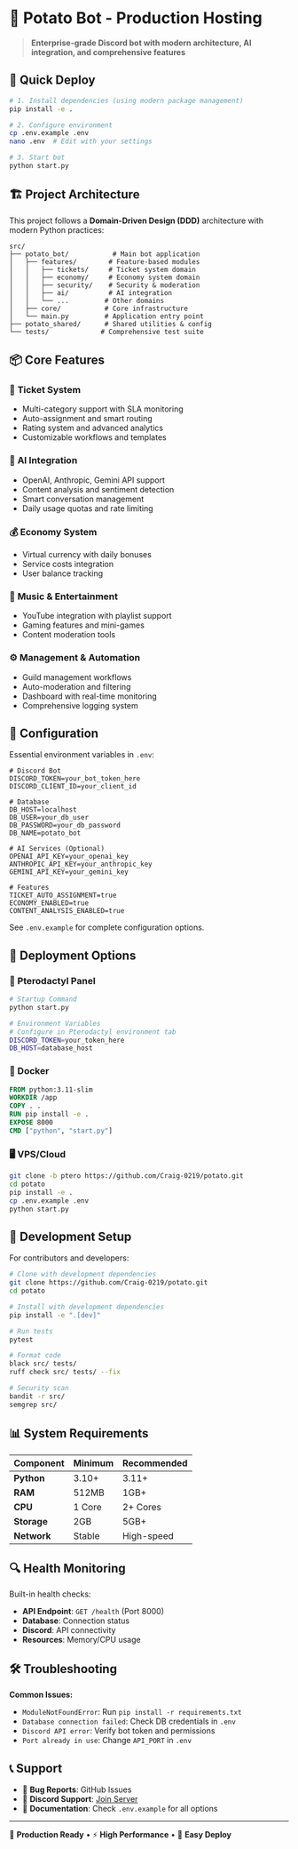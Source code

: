 # 🥔 Potato Bot - Production Hosting

> **Enterprise-grade Discord bot with modern architecture, AI integration, and comprehensive features**

## 🚀 Quick Deploy

```bash
# 1. Install dependencies (using modern package management)
pip install -e .

# 2. Configure environment
cp .env.example .env
nano .env  # Edit with your settings

# 3. Start bot
python start.py
```

## 🏗️ Project Architecture

This project follows a **Domain-Driven Design (DDD)** architecture with modern Python practices:

```
src/
├── potato_bot/           # Main bot application
│   ├── features/        # Feature-based modules
│   │   ├── tickets/     # Ticket system domain
│   │   ├── economy/     # Economy system domain
│   │   ├── security/    # Security & moderation
│   │   ├── ai/          # AI integration
│   │   └── ...         # Other domains
│   ├── core/           # Core infrastructure
│   └── main.py         # Application entry point
├── potato_shared/      # Shared utilities & config
└── tests/             # Comprehensive test suite
```

## 📦 Core Features

### 🎫 **Ticket System**
- Multi-category support with SLA monitoring
- Auto-assignment and smart routing  
- Rating system and advanced analytics
- Customizable workflows and templates

### 🤖 **AI Integration** 
- OpenAI, Anthropic, Gemini API support
- Content analysis and sentiment detection
- Smart conversation management
- Daily usage quotas and rate limiting

### 💰 **Economy System**
- Virtual currency with daily bonuses
- Service costs integration
- User balance tracking

### 🎵 **Music & Entertainment**
- YouTube integration with playlist support
- Gaming features and mini-games
- Content moderation tools

### ⚙️ **Management & Automation**
- Guild management workflows
- Auto-moderation and filtering
- Dashboard with real-time monitoring
- Comprehensive logging system

## 🔧 Configuration

Essential environment variables in `.env`:

```env
# Discord Bot
DISCORD_TOKEN=your_bot_token_here
DISCORD_CLIENT_ID=your_client_id

# Database  
DB_HOST=localhost
DB_USER=your_db_user  
DB_PASSWORD=your_db_password
DB_NAME=potato_bot

# AI Services (Optional)
OPENAI_API_KEY=your_openai_key
ANTHROPIC_API_KEY=your_anthropic_key
GEMINI_API_KEY=your_gemini_key

# Features
TICKET_AUTO_ASSIGNMENT=true
ECONOMY_ENABLED=true
CONTENT_ANALYSIS_ENABLED=true
```

See `.env.example` for complete configuration options.

## 🚀 Deployment Options

### 🦕 Pterodactyl Panel
```bash
# Startup Command
python start.py

# Environment Variables  
# Configure in Pterodactyl environment tab
DISCORD_TOKEN=your_token_here
DB_HOST=database_host
```

### 🐳 Docker
```dockerfile
FROM python:3.11-slim
WORKDIR /app
COPY . .
RUN pip install -e .
EXPOSE 8000
CMD ["python", "start.py"]
```

### 🖥️ VPS/Cloud
```bash
git clone -b ptero https://github.com/Craig-0219/potato.git
cd potato
pip install -e .
cp .env.example .env
python start.py
```

## 🔧 Development Setup

For contributors and developers:

```bash
# Clone with development dependencies
git clone https://github.com/Craig-0219/potato.git
cd potato

# Install with development dependencies
pip install -e ".[dev]"

# Run tests
pytest

# Format code
black src/ tests/
ruff check src/ tests/ --fix

# Security scan
bandit -r src/
semgrep src/
```

## 📊 System Requirements

| Component | Minimum | Recommended |
|-----------|---------|-------------|
| **Python** | 3.10+ | 3.11+ |
| **RAM** | 512MB | 1GB+ |  
| **CPU** | 1 Core | 2+ Cores |
| **Storage** | 2GB | 5GB+ |
| **Network** | Stable | High-speed |

## 🔍 Health Monitoring

Built-in health checks:
- **API Endpoint**: `GET /health` (Port 8000)
- **Database**: Connection status
- **Discord**: API connectivity  
- **Resources**: Memory/CPU usage

## 🛠️ Troubleshooting

**Common Issues:**
- `ModuleNotFoundError`: Run `pip install -r requirements.txt`
- `Database connection failed`: Check DB credentials in `.env`
- `Discord API error`: Verify bot token and permissions
- `Port already in use`: Change `API_PORT` in `.env`

## 📞 Support

- 🐛 **Bug Reports**: GitHub Issues
- 💬 **Discord Support**: [Join Server](https://discord.gg/your-server)
- 📖 **Documentation**: Check `.env.example` for all options

---
🥔 **Production Ready** • ⚡ **High Performance** • 🔧 **Easy Deploy**